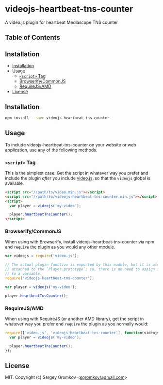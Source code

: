 # videojs-heartbeat-tns-counter

A video.js plugin for heartbeat Mediascope TNS counter

## Table of Contents

<!-- START doctoc generated TOC please keep comment here to allow auto update -->
<!-- DON'T EDIT THIS SECTION, INSTEAD RE-RUN doctoc TO UPDATE -->
## Installation

- [Installation](#installation)
- [Usage](#usage)
  - [`<script>` Tag](#script-tag)
  - [Browserify/CommonJS](#browserifycommonjs)
  - [RequireJS/AMD](#requirejsamd)
- [License](#license)

<!-- END doctoc generated TOC please keep comment here to allow auto update -->
## Installation

```sh
npm install --save videojs-heartbeat-tns-counter
```

## Usage

To include videojs-heartbeat-tns-counter on your website or web application, use any of the following methods.

### `<script>` Tag

This is the simplest case. Get the script in whatever way you prefer and include the plugin _after_ you include [video.js][videojs], so that the `videojs` global is available.

```html
<script src="//path/to/video.min.js"></script>
<script src="//path/to/videojs-heartbeat-tns-counter.min.js"></script>
<script>
  var player = videojs('my-video');

  player.heartbeatTnsCounter();
</script>
```

### Browserify/CommonJS

When using with Browserify, install videojs-heartbeat-tns-counter via npm and `require` the plugin as you would any other module.

```js
var videojs = require('video.js');

// The actual plugin function is exported by this module, but it is also
// attached to the `Player.prototype`; so, there is no need to assign it
// to a variable.
require('videojs-heartbeat-tns-counter');

var player = videojs('my-video');

player.heartbeatTnsCounter();
```

### RequireJS/AMD

When using with RequireJS (or another AMD library), get the script in whatever way you prefer and `require` the plugin as you normally would:

```js
require(['video.js', 'videojs-heartbeat-tns-counter'], function(videojs) {
  var player = videojs('my-video');

  player.heartbeatTnsCounter();
});
```

## License

MIT. Copyright (c) Sergey Gromkov &lt;sgromkov@gmail.com&gt;


[videojs]: http://videojs.com/
